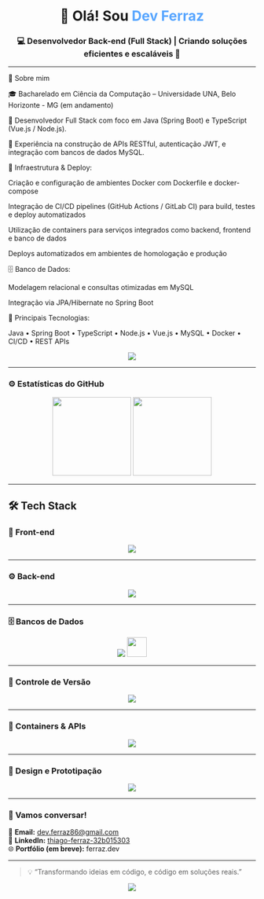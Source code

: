 <h1 align="center">👋 Olá! Sou <span style="color:#58a6ff;">Dev Ferraz</span></h1>
<h3 align="center">💻 Desenvolvedor Back-end (Full Stack) | Criando soluções eficientes e escaláveis 🚀</h3>

---

🧠 Sobre mim

🎓 Bacharelado em Ciência da Computação – Universidade UNA, Belo Horizonte - MG (em andamento)

💼 Desenvolvedor Full Stack com foco em Java (Spring Boot) e TypeScript (Vue.js / Node.js).

🧩 Experiência na construção de APIs RESTful, autenticação JWT, e integração com bancos de dados MySQL.

🐳 Infraestrutura & Deploy:

Criação e configuração de ambientes Docker com Dockerfile e docker-compose

Integração de CI/CD pipelines (GitHub Actions / GitLab CI) para build, testes e deploy automatizados

Utilização de containers para serviços integrados como backend, frontend e banco de dados

Deploys automatizados em ambientes de homologação e produção

🗄️ Banco de Dados:

Modelagem relacional e consultas otimizadas em MySQL

Integração via JPA/Hibernate no Spring Boot

🧰 Principais Tecnologias:

Java • Spring Boot • TypeScript • Node.js • Vue.js •  MySQL • Docker • CI/CD • REST APIs


<p align="center">
  <a href="mailto:dev.ferraz86@gmail.com">
  
  </a>
  <a href="https://www.linkedin.com/in/thiago-ferraz-32b015303" target="_blank">
    <img src="https://img.shields.io/badge/LinkedIn-Profile-blue?style=for-the-badge&logo=linkedin" />
  </a>
  <a href="https://github.com/Thiagoferrazlopes" target="_blank">
  
  </a>
</p>

---

### ⚙️ Estatísticas do GitHub

<p align="center">
  <img height="160em" src="https://github-readme-stats.vercel.app/api?username=Thiagoferrazlopes&show_icons=true&theme=tokyonight" />
  <img height="160em" src="https://github-readme-stats.vercel.app/api/top-langs/?username=Thiagoferrazlopes&layout=compact&langs_count=7&theme=tokyonight"/>
</p>

---

## 🛠️ Tech Stack

### 🎨 Front-end
<p align="center">
  <img src="https://skillicons.dev/icons?i=nodejs,typescript,vue,react,javascript,html,css,vscode" />
</p>

---

### ⚙️ Back-end
<p align="center">
  <img src="https://skillicons.dev/icons?i=java,maven,spring" />
</p>

---

### 🗄️ Bancos de Dados
<p align="center">
  <img src="https://skillicons.dev/icons?i=mysql" />
  <img height="40" src="https://cdn.jsdelivr.net/gh/devicons/devicon/icons/dbeaver/dbeaver-original.svg" />
</p>

---

### 🔄 Controle de Versão
<p align="center">
  <img src="https://skillicons.dev/icons?i=git,github" />
</p>

---

### 🐳 Containers & APIs
<p align="center">
  <img src="https://skillicons.dev/icons?i=docker,postman" />
</p>

---

### 🎨 Design e Prototipação
<p align="center">
  <img src="https://skillicons.dev/icons?i=figma" />
</p>

---

### 💬 Vamos conversar!

📩 **Email:** [dev.ferraz86@gmail.com](mailto:dev.ferraz86@gmail.com)  
💼 **LinkedIn:** [thiago-ferraz-32b015303](https://www.linkedin.com/in/thiago-ferraz-32b015303)  
🌐 **Portfólio (em breve):** ferraz.dev  

---

> 💡 “Transformando ideias em código, e código em soluções reais.”  

<p align="center">
  <img src="https://capsule-render.vercel.app/api?type=waving&color=0:6b6bff,100:e86cff&height=120&section=footer"/>
</p>

